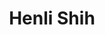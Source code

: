 ---
layout: page
title: Henli Shih
description: M.S. in Biostatistics
img: assets/img/7.jpg
importance: 3
category: student
--- 